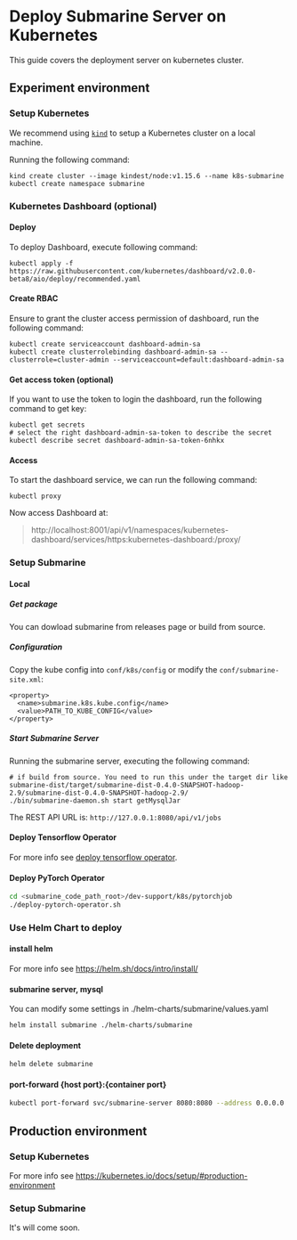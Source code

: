 <!--
Licensed to the Apache Software Foundation (ASF) under one
or more contributor license agreements.  See the NOTICE file
distributed with this work for additional information
regarding copyright ownership.  The ASF licenses this file
to you under the Apache License, Version 2.0 (the
"License"); you may not use this file except in compliance
with the License.  You may obtain a copy of the License at

  http://www.apache.org/licenses/LICENSE-2.0

Unless required by applicable law or agreed to in writing,
software distributed under the License is distributed on an
"AS IS" BASIS, WITHOUT WARRANTIES OR CONDITIONS OF ANY
KIND, either express or implied.  See the License for the
specific language governing permissions and limitations
under the License.
-->

# Deploy Submarine Server on Kubernetes
This guide covers the deployment server on kubernetes cluster.

## Experiment environment

### Setup Kubernetes
We recommend using [`kind`](https://kind.sigs.k8s.io/) to setup a Kubernetes cluster on a local machine.

Running the following command:
```
kind create cluster --image kindest/node:v1.15.6 --name k8s-submarine
kubectl create namespace submarine
```

### Kubernetes Dashboard (optional)

#### Deploy
To deploy Dashboard, execute following command:
```
kubectl apply -f https://raw.githubusercontent.com/kubernetes/dashboard/v2.0.0-beta8/aio/deploy/recommended.yaml
```

#### Create RBAC
Ensure to grant the cluster access permission of dashboard, run the following command:
```
kubectl create serviceaccount dashboard-admin-sa
kubectl create clusterrolebinding dashboard-admin-sa --clusterrole=cluster-admin --serviceaccount=default:dashboard-admin-sa
```

#### Get access token (optional)
If you want to use the token to login the dashboard, run the following command to get key:
```
kubectl get secrets
# select the right dashboard-admin-sa-token to describe the secret
kubectl describe secret dashboard-admin-sa-token-6nhkx
```

#### Access
To start the dashboard service, we can run the following command:
```
kubectl proxy
```

Now access Dashboard at:
> http://localhost:8001/api/v1/namespaces/kubernetes-dashboard/services/https:kubernetes-dashboard:/proxy/

### Setup Submarine

#### Local

##### Get package
You can dowload submarine from releases page or build from source.

##### Configuration
Copy the kube config into `conf/k8s/config` or modify the `conf/submarine-site.xml`:
```
<property>
  <name>submarine.k8s.kube.config</name>
  <value>PATH_TO_KUBE_CONFIG</value>
</property>
```

##### Start Submarine Server
Running the submarine server, executing the following command:
```
# if build from source. You need to run this under the target dir like submarine-dist/target/submarine-dist-0.4.0-SNAPSHOT-hadoop-2.9/submarine-dist-0.4.0-SNAPSHOT-hadoop-2.9/
./bin/submarine-daemon.sh start getMysqlJar
```

The REST API URL is: `http://127.0.0.1:8080/api/v1/jobs`

#### Deploy Tensorflow Operator
For more info see [deploy tensorflow operator](./ml-frameworks/tensorflow.md).

#### Deploy PyTorch Operator
```bash
cd <submarine_code_path_root>/dev-support/k8s/pytorchjob
./deploy-pytorch-operator.sh

```

### Use Helm Chart to deploy

#### install helm
For more info see https://helm.sh/docs/intro/install/

#### submarine server, mysql
You can modify some settings in ./helm-charts/submarine/values.yaml
```bash
helm install submarine ./helm-charts/submarine
```

#### Delete deployment
```bash
helm delete submarine 
```

#### port-forward {host port}:{container port}
```bash
kubectl port-forward svc/submarine-server 8080:8080 --address 0.0.0.0
```

## Production environment

### Setup Kubernetes
For more info see https://kubernetes.io/docs/setup/#production-environment

### Setup Submarine
It's will come soon.
